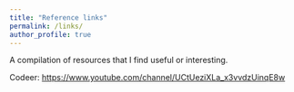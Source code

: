 ```yaml
---
title: "Reference links"
permalink: /links/
author_profile: true
---
```


A compilation of resources that I find useful or interesting.

Codeer:
https://www.youtube.com/channel/UCtUeziXLa_x3vvdzUinqE8w
